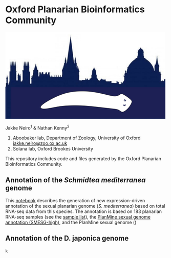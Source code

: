 # Oxford Planarian Bioinformatics Community

<img src="https://github.com/jakke-neiro/oxplatys/blob/master/oxfordplanarianlogo.png" width="500">

Jakke Neiro<sup>1</sup> & Nathan Kenny<sup>2</sup>

1. Aboobaker lab, Department of Zoology, University of Oxford jakke.neiro@zoo.ox.ac.uk
2. Solana lab, Oxford Brookes University

This repository includes code and files generated by the Oxford Planarian Bioinformatics Community.  

## Annotation of the *Schmidtea mediterranea* genome
This [notebook]() describes the generation of new expression-driven annotation of the sexual planarian genome (*S. mediterranea*) based on total RNA-seq data from this species. The annotation is based on 183 planarian RNA-seq samples (see the [sample list](https://github.com/jakke-neiro/oxplatys/blob/master/Smed.txt)), the [PlanMine sexual genome annotation (SMESG-high)](), and the PlanMine sexual genome ()

## Annotation of the D. japonica genome
k
